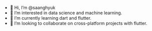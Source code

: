 - 👋 Hi, I’m @saanghyuk
- 👀 I’m interested in data science and machine learning. 
- 🌱 I’m currently learning dart and flutter. 
- 💞️ I’m looking to collaborate on cross-platform projects with flutter. 

<!---
saanghyuk/saanghyuk is a ✨ special ✨ repository because its `README.md` (this file) appears on your GitHub profile.
You can click the Preview link to take a look at your changes.
--->
